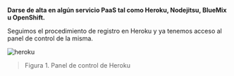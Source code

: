 **Darse de alta en algún servicio PaaS tal como Heroku, Nodejitsu, BlueMix u OpenShift.**

Seguimos el procedimiento de registro en Heroku y ya tenemos acceso al panel de control de la misma.

![heroku](https://i.gyazo.com/26726e09a73b6681e42277dfe887e214.png)
> Figura 1. Panel de control de Heroku

